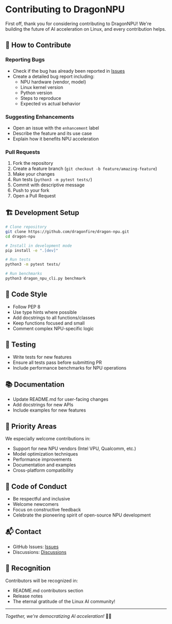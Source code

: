 # Contributing to DragonNPU

First off, thank you for considering contributing to DragonNPU! We're building the future of AI acceleration on Linux, and every contribution helps.

## 🚀 How to Contribute

### Reporting Bugs
- Check if the bug has already been reported in [Issues](https://github.com/dragonfire/dragon-npu/issues)
- Create a detailed bug report including:
  - NPU hardware (vendor, model)
  - Linux kernel version
  - Python version
  - Steps to reproduce
  - Expected vs actual behavior

### Suggesting Enhancements
- Open an issue with the `enhancement` label
- Describe the feature and its use case
- Explain how it benefits NPU acceleration

### Pull Requests
1. Fork the repository
2. Create a feature branch (`git checkout -b feature/amazing-feature`)
3. Make your changes
4. Run tests (`python3 -m pytest tests/`)
5. Commit with descriptive message
6. Push to your fork
7. Open a Pull Request

## 🏗️ Development Setup

```bash
# Clone repository
git clone https://github.com/dragonfire/dragon-npu.git
cd dragon-npu

# Install in development mode
pip install -e ".[dev]"

# Run tests
python3 -m pytest tests/

# Run benchmarks
python3 dragon_npu_cli.py benchmark
```

## 📝 Code Style

- Follow PEP 8
- Use type hints where possible
- Add docstrings to all functions/classes
- Keep functions focused and small
- Comment complex NPU-specific logic

## 🧪 Testing

- Write tests for new features
- Ensure all tests pass before submitting PR
- Include performance benchmarks for NPU operations

## 📚 Documentation

- Update README.md for user-facing changes
- Add docstrings for new APIs
- Include examples for new features

## 🎯 Priority Areas

We especially welcome contributions in:
- Support for new NPU vendors (Intel VPU, Qualcomm, etc.)
- Model optimization techniques
- Performance improvements
- Documentation and examples
- Cross-platform compatibility

## 🤝 Code of Conduct

- Be respectful and inclusive
- Welcome newcomers
- Focus on constructive feedback
- Celebrate the pioneering spirit of open-source NPU development

## 📬 Contact

- GitHub Issues: [Issues](https://github.com/dragonfire/dragon-npu/issues)
- Discussions: [Discussions](https://github.com/dragonfire/dragon-npu/discussions)

## 🙏 Recognition

Contributors will be recognized in:
- README.md contributors section
- Release notes
- The eternal gratitude of the Linux AI community!

---

*Together, we're democratizing AI acceleration!* 🐉🔥